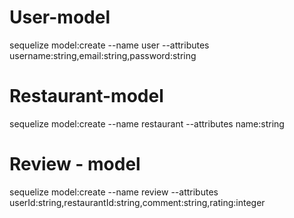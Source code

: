 # User-model

sequelize model:create --name user --attributes username:string,email:string,password:string

# Restaurant-model

sequelize model:create --name restaurant --attributes name:string

# Review - model 
sequelize model:create --name review --attributes userId:string,restaurantId:string,comment:string,rating:integer


